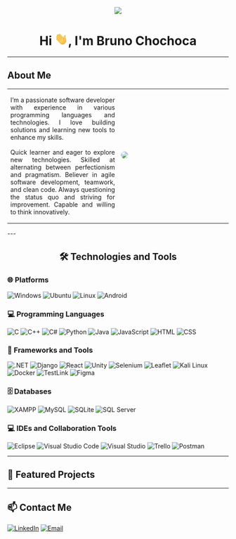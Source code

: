 <p align="center">
  <img src="https://i.giphy.com/media/v1.Y2lkPTc5MGI3NjExZmdldmlpdThvbGEwNXNhdmllNmtiaTR0Y2x0OHdidDZrYWk0cG9wMiZlcD12MV9pbnRlcm5hbF9naWZfYnlfaWQmY3Q9Zw/xU1OviE5DY3OgXsgfv/giphy.gif" height="200"/>
</p>

<h1 align="center">Hi <img src="https://raw.githubusercontent.com/ABSphreak/ABSphreak/master/gifs/Hi.gif" width="30px">, I'm Bruno Chochoca</h1>

---

## About Me

<table>
<tr>
<td style="width:50%;">
<p align="justify">
I’m a passionate software developer with experience in various programming languages and technologies. I love building solutions and learning new tools to enhance my skills.  
<br><br>
Quick learner and eager to explore new technologies. Skilled at alternating between perfectionism and pragmatism. Believer in agile software development, teamwork, and clean code. Always questioning the status quo and striving for improvement. Capable and willing to think innovatively.
</p>
</td>
<td style="width:50%;">
<img src="https://i.giphy.com/media/v1.Y2lkPTc5MGI3NjExdG80cHhlMnpjNHFoaWNmNG54enh4ZTB5NnR2ZDBoaDhza3F4Y3FxcyZlcD12MV9pbnRlcm5hbF9naWZfYnlfaWQmY3Q9Zw/iIL6YAcTsdoBO/giphy.gif" height="300" style="border-radius:10px;"/>
</td>
</tr>
</table>
---

<h2 align="center">🛠️ Technologies and Tools</h2>

### 🌐 Platforms
![Windows](https://img.shields.io/badge/Windows-0078D6?style=flat-square&logo=windows&logoColor=white)
![Ubuntu](https://img.shields.io/badge/Ubuntu-E95420?style=flat-square&logo=ubuntu&logoColor=white)
![Linux](https://img.shields.io/badge/Linux-FCC624?style=flat-square&logo=linux&logoColor=black)
![Android](https://img.shields.io/badge/Android-3DDC84?style=flat-square&logo=android&logoColor=white)

### 💻 Programming Languages
![C](https://img.shields.io/badge/C-00599C?style=flat-square&logo=c&logoColor=white)
![C++](https://img.shields.io/badge/C++-007ACC?style=flat-square&logo=cplusplus&logoColor=white)
![C#](https://img.shields.io/badge/C%23-239120?style=flat-square&logo=c-sharp&logoColor=white)
![Python](https://img.shields.io/badge/Python-14354C?style=flat-square&logo=python&logoColor=white)
![Java](https://img.shields.io/badge/Java-007396?style=flat-square&logo=java&logoColor=white)
![JavaScript](https://img.shields.io/badge/JavaScript-F7DF1E?style=flat-square&logo=javascript&logoColor=black)
![HTML](https://img.shields.io/badge/HTML-E34F26?style=flat-square&logo=html5&logoColor=white)
![CSS](https://img.shields.io/badge/CSS-1572B6?style=flat-square&logo=css3&logoColor=white)

### 🚀 Frameworks and Tools
![.NET](https://img.shields.io/badge/.NET-5C2D91?style=flat-square&logo=.net&logoColor=white)
![Django](https://img.shields.io/badge/Django-092E20?style=flat-square&logo=django&logoColor=white)
![React](https://img.shields.io/badge/React-20232A?style=flat-square&logo=react&logoColor=61DAFB)
![Unity](https://img.shields.io/badge/Unity-100000?style=flat-square&logo=unity&logoColor=white)
![Selenium](https://img.shields.io/badge/Selenium-43B02A?style=flat-square&logo=selenium&logoColor=white)
![Leaflet](https://img.shields.io/badge/Leaflet-199900?style=flat-square&logo=leaflet&logoColor=white)
![Kali Linux](https://img.shields.io/badge/Kali_Linux-557C94?style=flat-square&logo=kali-linux&logoColor=white)
![Docker](https://img.shields.io/badge/Docker-2496ED?style=flat-square&logo=docker&logoColor=white)
![TestLink](https://img.shields.io/badge/TestLink-FECD0A?style=flat-square&logo=testlink&logoColor=black)
![Figma](https://img.shields.io/badge/Figma-F24E1E?style=flat-square&logo=figma&logoColor=white)

### 🗄️ Databases
![XAMPP](https://img.shields.io/badge/XAMPP-FB7A24?style=flat-square&logo=xampp&logoColor=white)
![MySQL](https://img.shields.io/badge/MySQL-4479A1?style=flat-square&logo=mysql&logoColor=white)
![SQLite](https://img.shields.io/badge/SQLite-003B57?style=flat-square&logo=sqlite&logoColor=white)
![SQL Server](https://img.shields.io/badge/SQL_Server-CC2927?style=flat-square&logo=microsoft-sql-server&logoColor=white)

### 💻 IDEs and Collaboration Tools
![Eclipse](https://img.shields.io/badge/Eclipse-2C2255?style=flat-square&logo=eclipse&logoColor=white)
![Visual Studio Code](https://img.shields.io/badge/VS_Code-007ACC?style=flat-square&logo=visual-studio-code&logoColor=white)
![Visual Studio](https://img.shields.io/badge/Visual_Studio-5C2D91?style=flat-square&logo=visual-studio&logoColor=white)
![Trello](https://img.shields.io/badge/Trello-0079BF?style=flat-square&logo=trello&logoColor=white)
![Postman](https://img.shields.io/badge/Postman-FF6C37?style=flat-square&logo=postman&logoColor=white)

---

## 🚀 Featured Projects

---

## 📫 Contact Me
[![LinkedIn](https://img.shields.io/badge/-LinkedIn-blue?style=flat-square&logo=linkedin)](https://www.linkedin.com/in/bruno-omar-chochoca-yarleque-2368a4294/)
[![Email](https://img.shields.io/badge/Email-D14836?style=flat-square&logo=gmail&logoColor=white)](mailto:bruno.chochoca@unmsm.edu.pe)
